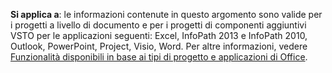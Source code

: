   **Si applica a**: le informazioni contenute in questo argomento sono valide per i progetti a livello di documento e per i progetti di componenti aggiuntivi VSTO per le applicazioni seguenti: Excel, InfoPath 2013 e InfoPath 2010, Outlook, PowerPoint, Project, Visio, Word. Per altre informazioni, vedere [Funzionalità disponibili in base ai tipi di progetto e applicazioni di Office](../../vsto/features-available-by-office-application-and-project-type.md).

  